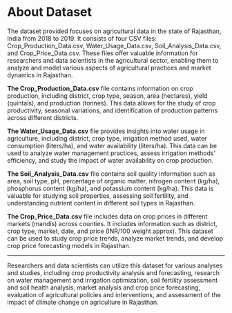 # About Dataset<br>

The dataset provided focuses on agricultural data in the state of Rajasthan, India from 2018 to 2019. It consists of four CSV files: Crop_Production_Data.csv, Water_Usage_Data.csv, Soil_Analysis_Data.csv, and Crop_Price_Data.csv. These files offer valuable information for researchers and data scientists in the agricultural sector, enabling them to analyze and model various aspects of agricultural practices and market dynamics in Rajasthan.

**The Crop_Production_Data.csv** file contains information on crop production, including district, crop type, season, area (hectares), yield (quintals), and production (tonnes). This data allows for the study of crop productivity, seasonal variations, and identification of production patterns across different districts.

**The Water_Usage_Data.csv** file provides insights into water usage in agriculture, including district, crop type, irrigation method used, water consumption (liters/ha), and water availability (liters/ha). This data can be used to analyze water management practices, assess irrigation methods' efficiency, and study the impact of water availability on crop production.

**The Soil_Analysis_Data.csv** file contains soil quality information such as area, soil type, pH, percentage of organic matter, nitrogen content (kg/ha), phosphorus content (kg/ha), and potassium content (kg/ha). This data is valuable for studying soil properties, assessing soil fertility, and understanding nutrient content in different soil types in Rajasthan.

**The Crop_Price_Data.csv** file includes data on crop prices in different markets (mandis) across counties. It includes information such as district, crop type, market, date, and price (INR/100 weight approx). This dataset can be used to study crop price trends, analyze market trends, and develop crop price forecasting models in Rajasthan.

---
Researchers and data scientists can utilize this dataset for various analyses and studies, including crop productivity analysis and forecasting, research on water management and irrigation optimization, soil fertility assessment and soil health analysis, market analysis and crop price forecasting, evaluation of agricultural policies and interventions, and assessment of the impact of climate change on agriculture in Rajasthan.
